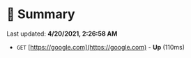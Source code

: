 # 📖 Summary
Last updated: **4/20/2021, 2:26:58 AM**

- `GET` [https://google.com](https://google.com) - **Up** (110ms)
